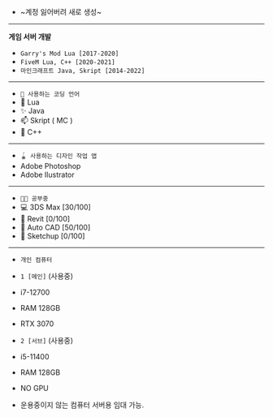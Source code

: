 - ~계정 잃어버려 새로 생성~

** **
**게임 서버 개발** 
- `Garry's Mod Lua [2017-2020] `
- `FiveM Lua, C++ [2020-2021]`
- `마인크래프트 Java, Skript [2014-2022]`
** **

- `👀 사용하는 코딩 언어 `
- 🌱 Lua
- ✨ Java
- 📫 Skript ( MC ) 
- 🥐 C++ 

** **

- `🪀 사용하는 디자인 작업 앱`
- Adobe Photoshop
- Adobe Ilustrator

** **

- `🧑‍🏫 공부중`
- 💻 3DS Max [30/100]
- 📄 Revit [0/100] 
- 🧮 Auto CAD [50/100]
- 📰 Sketchup [0/100]

** ** 

- `개인 컴퓨터`

- `1 [메인]` (사용중)
- i7-12700 
- RAM 128GB
- RTX 3070

- `2 [서브]` (사용중)
- i5-11400
- RAM 128GB
- NO GPU

- 운용중이지 않는 컴퓨터 서버용 임대 가능.
